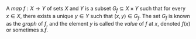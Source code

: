 A *map* $f: X \to Y$ of sets $X$ and $Y$ is a subset $G_f \subseteq X \times Y$ such that for every $x \in X$, there exists a unique $y \in Y$ such that $(x, y) \in G_f$. The set $G_f$ is known as the *graph* of $f$, and the element $y$ is called the *value* of $f$ at $x$, denoted $f(x)$ or sometimes $s.f$.
